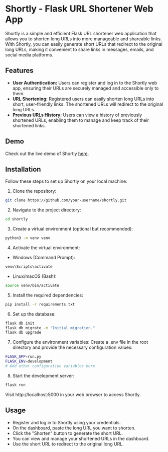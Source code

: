 # Shortly - Flask URL Shortener Web App

Shortly is a simple and efficient Flask URL shortener web application that allows you to shorten long URLs into more manageable and shareable links. With Shortly, you can easily generate short URLs that redirect to the original long URLs, making it convenient to share links in messages, emails, and social media platforms.

## Features

- **User Authentication:** Users can register and log in to the Shortly web app, ensuring their URLs are securely managed and accessible only to them.
- **URL Shortening:** Registered users can easily shorten long URLs into short, user-friendly links. The shortened URLs will redirect to the original long URLs.
- **Previous URLs History:** Users can view a history of previously shortened URLs, enabling them to manage and keep track of their shortened links.

## Demo

Check out the live demo of Shortly [here](https://shortly-url-9hbz.onrender.com/).

## Installation

Follow these steps to set up Shortly on your local machine:

1. Clone the repository:

```bash
git clone https://github.com/your-username/shortly.git
```
2. Navigate to the project directory:
```bash
cd shortly
```
3. Create a virtual environment (optional but recommended):
```bash
python3 -m venv venv
```
4. Activate the virtual environment:
- Windows (Command Prompt):
```bash
venv\Scripts\activate
```
- Linux/macOS (Bash):
```bash
source venv/bin/activate
```
5. Install the required dependencies:
```bash
pip install -r requirements.txt
```
6. Set up the database:
```bash
flask db init
flask db migrate -m "Initial migration."
flask db upgrade
```
7. Configure the environment variables:
Create a .env file in the root directory and provide the necessary configuration values:
```bash
FLASK_APP=run.py
FLASK_ENV=development
# Add other configuration variables here
```
8. Start the development server:
```bash
flask run
```
Visit http://localhost:5000 in your web browser to access Shortly.

## Usage
- Register and log in to Shortly using your credentials.
- On the dashboard, paste the long URL you want to shorten.
- Click the "Shorten" button to generate the short URL.
- You can view and manage your shortened URLs in the dashboard.
- Use the short URL to redirect to the original long URL.
